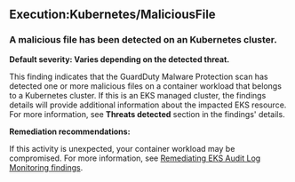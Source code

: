 Execution:Kubernetes/MaliciousFile
----------------------------------


### A malicious file has been detected on an Kubernetes cluster.


**Default severity: Varies depending on the detected threat.**


This finding indicates that the GuardDuty Malware Protection scan has detected one or more malicious files on a container workload that belongs to a Kubernetes cluster. If this is an EKS managed cluster, the findings details will provide additional information about the impacted EKS resource. For more information, see **Threats detected** section in the findings' details.


**Remediation recommendations:**


If this activity is unexpected, your container workload may be compromised. For more information, see [Remediating EKS Audit Log Monitoring findings](https://docs.aws.amazon.com/guardduty/latest/ug/guardduty-remediate-kubernetes.html).

